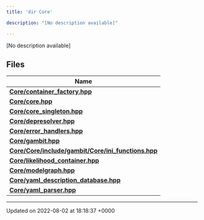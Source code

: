 ```yaml
---
title: 'dir Core'

description: "[No description available]"

---
```







[No description available]

## Files

| Name           |
| -------------- |
| **[Core/container_factory.hpp](/documentation/code/main/files/container__factory_8hpp/#file-container-factory.hpp)**  |
| **[Core/core.hpp](/documentation/code/main/files/core_8hpp/#file-core.hpp)**  |
| **[Core/core_singleton.hpp](/documentation/code/main/files/core__singleton_8hpp/#file-core-singleton.hpp)**  |
| **[Core/depresolver.hpp](/documentation/code/main/files/depresolver_8hpp/#file-depresolver.hpp)**  |
| **[Core/error_handlers.hpp](/documentation/code/main/files/error__handlers_8hpp/#file-error-handlers.hpp)**  |
| **[Core/gambit.hpp](/documentation/code/main/files/gambit_8hpp/#file-gambit.hpp)**  |
| **[Core/Core/include/gambit/Core/ini_functions.hpp](/documentation/code/main/files/core_2include_2gambit_2core_2ini__functions_8hpp/#file-core/include/gambit/core/ini-functions.hpp)**  |
| **[Core/likelihood_container.hpp](/documentation/code/main/files/likelihood__container_8hpp/#file-likelihood-container.hpp)**  |
| **[Core/modelgraph.hpp](/documentation/code/main/files/modelgraph_8hpp/#file-modelgraph.hpp)**  |
| **[Core/yaml_description_database.hpp](/documentation/code/main/files/yaml__description__database_8hpp/#file-yaml-description-database.hpp)**  |
| **[Core/yaml_parser.hpp](/documentation/code/main/files/yaml__parser_8hpp/#file-yaml-parser.hpp)**  |






-------------------------------

Updated on 2022-08-02 at 18:18:37 +0000
